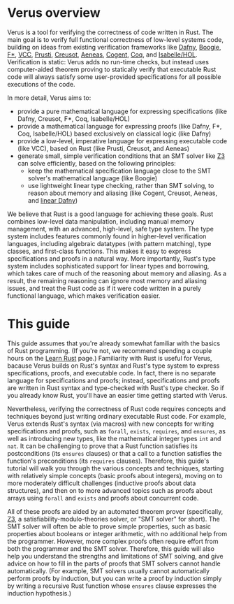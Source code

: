 # Verus overview

Verus is a tool for verifying the correctness of code written in Rust.
The main goal is to verify full functional correctness of low-level systems code,
building on ideas from existing verification frameworks like
[Dafny](https://github.com/dafny-lang/dafny),
[Boogie](https://github.com/boogie-org/boogie),
[F*](https://github.com/FStarLang/FStar),
[VCC](https://www.microsoft.com/en-us/research/project/vcc-a-verifier-for-concurrent-c/),
[Prusti](https://github.com/viperproject/prusti-dev),
[Creusot](https://github.com/xldenis/creusot),
[Aeneas](https://github.com/AeneasVerif/aeneas),
[Cogent](https://github.com/NICTA/cogent),
[Coq](https://coq.inria.fr/),
and
[Isabelle/HOL](https://isabelle.in.tum.de/overview.html).
Verification is static: Verus adds no run-time checks,
but instead uses computer-aided theorem proving to statically verify
that executable Rust code will always satisfy some user-provided specifications
for all possible executions of the code.

In more detail, Verus aims to:
- provide a pure mathematical language for expressing specifications
  (like Dafny, Creusot, F*, Coq, Isabelle/HOL)
- provide a mathematical language for expressing proofs
  (like Dafny, F*, Coq, Isabelle/HOL)
  based exclusively on classical logic (like Dafny)
- provide a low-level, imperative language for expressing executable code (like VCC),
  based on Rust (like Prusti, Creusot, and Aeneas)
- generate small, simple verification conditions that an SMT solver
  like [Z3](https://microsoft.github.io/z3guide/docs/logic/intro) can solve efficiently,
  based on the following principles:
  - keep the mathematical specification language close to
    the SMT solver's mathematical language (like Boogie)
  - use lightweight linear type checking, rather than SMT solving,
    to reason about memory and aliasing
    (like Cogent, Creusot, Aeneas, and [linear Dafny](https://github.com/secure-foundations/dafny/tree/betr/docs/Linear))

We believe that Rust is a good language for achieving these goals.
Rust combines low-level data manipulation, including manual memory management,
with an advanced, high-level, safe type system.
The type system includes features commonly found in higher-level verification languages,
including algebraic datatypes (with pattern matching), type classes, and first-class functions.
This makes it easy to express specifications and proofs in a natural way.
More importantly, Rust's type system includes sophisticated support for linear types and borrowing,
which takes care of much of the reasoning about memory and aliasing.
As a result, the remaining reasoning can ignore most memory and aliasing issues,
and treat the Rust code as if it were code written in a purely functional language,
which makes verification easier.

# This guide

This guide assumes that you're already somewhat familiar with the basics of Rust programming.
(If you're not, we recommend spending a couple hours on the [Learn Rust](https://www.rust-lang.org/learn) page.)
Familiarity with Rust is useful for Verus,
bacause Verus builds on Rust's syntax and Rust's type system to express specifications, proofs, and executable code.
In fact, there is no separate language for specifications and proofs;
instead, specifications and proofs are written in Rust syntax and type-checked with Rust's type checker.
So if you already know Rust, you'll have an easier time getting started with Verus.

Nevertheless, verifying the correctness of Rust code requires concepts and techniques
beyond just writing ordinary executable Rust code.
For example, Verus extends Rust's syntax (via macros) with new concepts for
writing specifications and proofs, such as `forall`, `exists`, `requires`, and `ensures`,
as well as introducing new types, like the mathematical integer types `int` and `nat`.
It can be challenging to prove that a Rust function satisfies its postconditions (its `ensures` clauses)
or that a call to a function satisfies the function's preconditions (its `requires` clauses).
Therefore, this guide's tutorial will walk you through the various concepts and techniques,
starting with relatively simple concepts (basic proofs about integers),
moving on to more moderately difficult challenges (inductive proofs about data structures),
and then on to more advanced topics such as proofs about arrays using `forall` and `exists`
and proofs about concurrent code.

All of these proofs are aided by an automated theorem prover
(specifically, [Z3](https://microsoft.github.io/z3guide/docs/logic/intro),
a satisfiability-modulo-theories solver, or "SMT solver" for short).
The SMT solver will often be able to prove simple properties,
such as basic properties about booleans or integer arithmetic,
with no additional help from the programmer.
However, more complex proofs often require effort from both the programmer and the SMT solver.
Therefore, this guide will also help you understand the strengths and limitations of SMT solving,
and give advice on how to fill in the parts of proofs that SMT solvers cannot handle automatically.
(For example, SMT solvers usually cannot automatically perform proofs by induction,
but you can write a proof by induction simply by writing a recursive Rust function whose `ensures`
clause expresses the induction hypothesis.)

